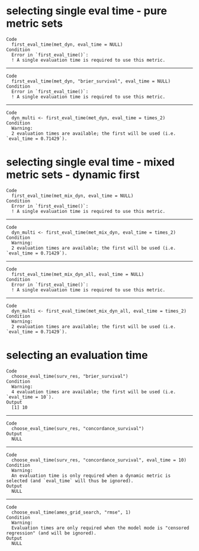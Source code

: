 # selecting single eval time - pure metric sets

    Code
      first_eval_time(met_dyn, eval_time = NULL)
    Condition
      Error in `first_eval_time()`:
      ! A single evaluation time is required to use this metric.

---

    Code
      first_eval_time(met_dyn, "brier_survival", eval_time = NULL)
    Condition
      Error in `first_eval_time()`:
      ! A single evaluation time is required to use this metric.

---

    Code
      dyn_multi <- first_eval_time(met_dyn, eval_time = times_2)
    Condition
      Warning:
      2 evaluation times are available; the first will be used (i.e. `eval_time = 0.71429`).

# selecting single eval time - mixed metric sets - dynamic first

    Code
      first_eval_time(met_mix_dyn, eval_time = NULL)
    Condition
      Error in `first_eval_time()`:
      ! A single evaluation time is required to use this metric.

---

    Code
      dyn_multi <- first_eval_time(met_mix_dyn, eval_time = times_2)
    Condition
      Warning:
      2 evaluation times are available; the first will be used (i.e. `eval_time = 0.71429`).

---

    Code
      first_eval_time(met_mix_dyn_all, eval_time = NULL)
    Condition
      Error in `first_eval_time()`:
      ! A single evaluation time is required to use this metric.

---

    Code
      dyn_multi <- first_eval_time(met_mix_dyn_all, eval_time = times_2)
    Condition
      Warning:
      2 evaluation times are available; the first will be used (i.e. `eval_time = 0.71429`).

# selecting an evaluation time

    Code
      choose_eval_time(surv_res, "brier_survival")
    Condition
      Warning:
      4 evaluation times are available; the first will be used (i.e. `eval_time = 10`).
    Output
      [1] 10

---

    Code
      choose_eval_time(surv_res, "concordance_survival")
    Output
      NULL

---

    Code
      choose_eval_time(surv_res, "concordance_survival", eval_time = 10)
    Condition
      Warning:
      An evaluation time is only required when a dynamic metric is selected (and `eval_time` will thus be ignored).
    Output
      NULL

---

    Code
      choose_eval_time(ames_grid_search, "rmse", 1)
    Condition
      Warning:
      Evaluation times are only required when the model mode is "censored regression" (and will be ignored).
    Output
      NULL

